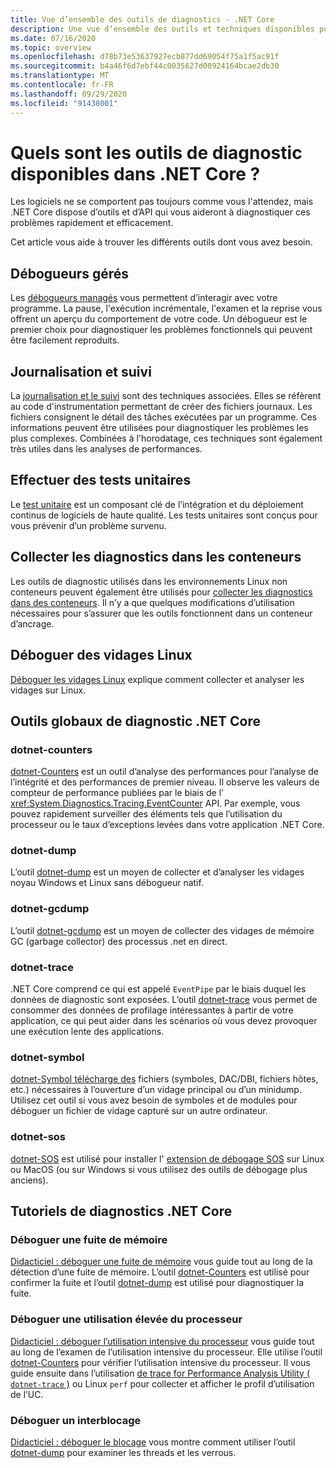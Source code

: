 ```yaml
---
title: Vue d’ensemble des outils de diagnostics - .NET Core
description: Une vue d’ensemble des outils et techniques disponibles pour diagnostiquer les applications .NET Core.
ms.date: 07/16/2020
ms.topic: overview
ms.openlocfilehash: d78b73e53637927ecb877dd69054f75a1f5ac91f
ms.sourcegitcommit: b4a46f6d7ebf44c0035627d00924164bcae2db30
ms.translationtype: MT
ms.contentlocale: fr-FR
ms.lasthandoff: 09/29/2020
ms.locfileid: "91438001"
---
```

# <a name="what-diagnostic-tools-are-available-in-net-core"></a>Quels sont les outils de diagnostic disponibles dans .NET Core ?

Les logiciels ne se comportent pas toujours comme vous l'attendez, mais .NET Core dispose d’outils et d’API qui vous aideront à diagnostiquer ces problèmes rapidement et efficacement.

Cet article vous aide à trouver les différents outils dont vous avez besoin.

## <a name="managed-debuggers"></a>Débogueurs gérés

Les [débogueurs managés](managed-debuggers.md) vous permettent d’interagir avec votre programme. La pause, l'exécution incrémentale, l'examen et la reprise vous offrent un aperçu du comportement de votre code. Un débogueur est le premier choix pour diagnostiquer les problèmes fonctionnels qui peuvent être facilement reproduits.

## <a name="logging-and-tracing"></a>Journalisation et suivi

La [journalisation et le suivi](logging-tracing.md) sont des techniques associées. Elles se réfèrent au code d'instrumentation permettant de créer des fichiers journaux. Les fichiers consignent le détail des tâches exécutées par un programme. Ces informations peuvent être utilisées pour diagnostiquer les problèmes les plus complexes. Combinées à l'horodatage, ces techniques sont également très utiles dans les analyses de performances.

## <a name="unit-testing"></a>Effectuer des tests unitaires

Le [test unitaire](../testing/index.md) est un composant clé de l’intégration et du déploiement continus de logiciels de haute qualité. Les tests unitaires sont conçus pour vous prévenir d’un problème survenu.

## <a name="collect-diagnostics-in-containers"></a>Collecter les diagnostics dans les conteneurs

Les outils de diagnostic utilisés dans les environnements Linux non conteneurs peuvent également être utilisés pour [collecter les diagnostics dans des conteneurs](diagnostics-in-containers.md). Il n’y a que quelques modifications d’utilisation nécessaires pour s’assurer que les outils fonctionnent dans un conteneur d’ancrage.

## <a name="debug-linux-dumps"></a>Déboguer des vidages Linux

[Déboguer les vidages Linux](debug-linux-dumps.md) explique comment collecter et analyser les vidages sur Linux.

## <a name="net-core-diagnostic-global-tools"></a>Outils globaux de diagnostic .NET Core

### <a name="dotnet-counters"></a>dotnet-counters

[dotnet-Counters](dotnet-counters.md) est un outil d’analyse des performances pour l’analyse de l’intégrité et des performances de premier niveau. Il observe les valeurs de compteur de performance publiées par le biais de l' <xref:System.Diagnostics.Tracing.EventCounter> API. Par exemple, vous pouvez rapidement surveiller des éléments tels que l’utilisation du processeur ou le taux d’exceptions levées dans votre application .NET Core.

### <a name="dotnet-dump"></a>dotnet-dump

L’outil [dotnet-dump](dotnet-dump.md) est un moyen de collecter et d’analyser les vidages noyau Windows et Linux sans débogueur natif.

### <a name="dotnet-gcdump"></a>dotnet-gcdump

L’outil [dotnet-gcdump](dotnet-gcdump.md) est un moyen de collecter des vidages de mémoire GC (garbage collector) des processus .net en direct.

### <a name="dotnet-trace"></a>dotnet-trace

.NET Core comprend ce qui est appelé `EventPipe` par le biais duquel les données de diagnostic sont exposées. L’outil [dotnet-trace](dotnet-trace.md) vous permet de consommer des données de profilage intéressantes à partir de votre application, ce qui peut aider dans les scénarios où vous devez provoquer une exécution lente des applications.

### <a name="dotnet-symbol"></a>dotnet-symbol

[dotnet-Symbol télécharge des](dotnet-symbol.md) fichiers (symboles, DAC/DBI, fichiers hôtes, etc.) nécessaires à l’ouverture d’un vidage principal ou d’un minidump. Utilisez cet outil si vous avez besoin de symboles et de modules pour déboguer un fichier de vidage capturé sur un autre ordinateur.

### <a name="dotnet-sos"></a>dotnet-sos

[dotnet-SOS](dotnet-sos.md) est utilisé pour installer l' [extension de débogage SOS](../../framework/tools/sos-dll-sos-debugging-extension.md) sur Linux ou MacOS (ou sur Windows si vous utilisez des outils de débogage plus anciens).

## <a name="net-core-diagnostics-tutorials"></a>Tutoriels de diagnostics .NET Core

### <a name="debug-a-memory-leak"></a>Déboguer une fuite de mémoire

[Didacticiel : déboguer une fuite de mémoire](debug-memory-leak.md) vous guide tout au long de la détection d’une fuite de mémoire. L’outil [dotnet-Counters](dotnet-counters.md) est utilisé pour confirmer la fuite et l’outil [dotnet-dump](dotnet-dump.md) est utilisé pour diagnostiquer la fuite.

### <a name="debug-high-cpu-usage"></a>Déboguer une utilisation élevée du processeur

[Didacticiel : déboguer l’utilisation intensive du processeur](debug-highcpu.md) vous guide tout au long de l’examen de l’utilisation intensive du processeur. Elle utilise l’outil [dotnet-Counters](dotnet-counters.md) pour vérifier l’utilisation intensive du processeur. Il vous guide ensuite dans l’utilisation [de trace for Performance Analysis Utility ( `dotnet-trace` )](dotnet-trace.md) ou Linux `perf` pour collecter et afficher le profil d’utilisation de l’UC.

### <a name="debug-deadlock"></a>Déboguer un interblocage

[Didacticiel : déboguer le blocage](debug-deadlock.md) vous montre comment utiliser l’outil [dotnet-dump](dotnet-dump.md) pour examiner les threads et les verrous.
